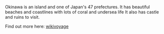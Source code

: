 Okinawa is an island and one of Japan's 47 prefectures. It has beautiful beaches  and coastlines with lots of coral and undersea life It also has castle and ruins to visit. 

Find out more here: [wikivoyage](https://en.wikivoyage.org/wiki/Okinawa)
